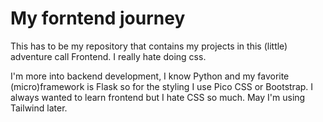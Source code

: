 # My forntend journey 
This has to be my repository that contains my projects in this (little) adventure call Frontend. I really hate doing css.

I'm more into backend development, I know Python and my favorite (micro)framework is Flask so for the styling I use Pico CSS or Bootstrap.
I always wanted to learn frontend but I hate CSS so much. May I'm using Tailwind later. 